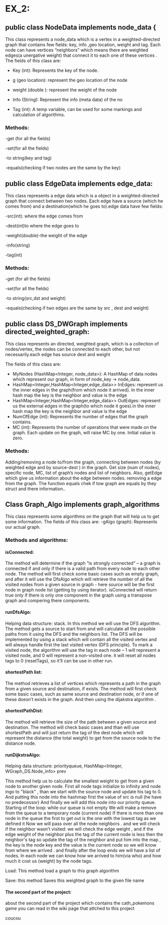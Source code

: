 # EX_2:

## public class NodeData implements node_data {
This  class represents a node_data which is a vertex in a weighted-directed  graph that contains few fields:  key, info ,geo location, weight and tag. Each node can have  vertices “neighbors” which means there are weighted edges(a unergative weight) that connect it to each one of these vertices .
The fields of this class are:

- Key (int): Represents the key of the node.

- g (geo location):  represent the geo location of the node

- weight (double ):  represent the weight of the node

- Info (String): Represent the info (meta data) of the no

- Tag (int): A temp variable, can be used for some markings and calculation of algorithms.

### Methods:
-get (for all the fields)

-set(for all the fields)

-to string(key and tag)

-equals(checking if two nodes are the same by the key) 
 
## public class EdgeData implements edge_data:
This  class represents a edge data which is a object in a weighted-directed  graph that connect between two nodes. Each edge have a source (which he comes from) and a destination(which he goes to).edge data have few fields:

-src(int): where the edge comes from 

-dest(int)to where the edge goes to

-weight(double)-the weight of the edge

-info(string)

-tag(int)

### Methods:
-get (for all the fields)

-set(for all the fields)

-to string(src,dst and weight)

-equals(checking if two edges are the same by src , dest and weight)  

## public class DS_DWGraph implements directed_weighted_graph:
This class represents an directed, weighted   graph, which is a collection of nodes/vertex, the nodes can be connected to each other, but not necessarily.each edge has source dest and weight 

The fields of this class are:
- MyNodes (HashMap<Integer, node_data>): A HashMap of data nodes which represent our graph, in form of node_key -> node_data.
- HashMap<Integer,HashMap<Integer,edge_data>> InEdges: represent us the inner edges in the graph(from which node it arrived). In the inner hash map the key is the neighbor and value is the edge
- HashMap<Integer,HashMap<Integer,edge_data>> OutEdges:  represent us the external edges in the graph(to which node it goes).in the inner hash map the key is the neighbor and value is the edge
- NumOfEdge (int): Represents the number of edges that the graph contains.
- MC (int): Represents the number of operations that were made on the graph. Each update on the graph, will raise MC by one. Initial value is zero.
### Methods:
Adding/removing a node to/from the graph, connecting between nodes (by weighted edge and by source-dest ) in the graph. Get size (num of nodes), specific node, MC, list of graph’s nodes and list of neighbors. Also, getEdge which give us information about the edge between nodes. removing a edge from the graph. The function equals chek if tow graph are equals by they struct and there information..

## Class Graph_Algo implements graph_algorithms

This class represents some algorithms on the graph that will help us to get some information.
The fields of this class are:
-gAlgo (graph): Represents our actual graph.

### Methods and algorithms:

 #### isConnected:
The method will determine if the graph “is strongly connected” – a graph is connected if and only if there is a valid path from every node to each other node. The method will first check some basic cases such as empty graph, and after it will use the DfsAlgo which will retrieve the number of all the visited nodes from a given source in graph - here source will be the first node in graph node list (getting by using iterator). isConnected will return true only if there is only one component in the graph using a transpose graph and compering there components.

#### runDfsAlgo:
Helping data structure: stack.
In this method we will use the DFS algorithm. The method gets a source to start from and will calculate all the possible paths from it using the DFS and the neighbors list. The DFS will be implemented by using a stack which will contain all the visited vertex and will always handle first the last visited vertex (DFS principle). To mark a visited node, the algorithm will use the tag in each node – 1 will represent a visited node, and 0 will represent a non-visited one. it will reset all nodes tags to 0 (resetTags), so it’ll can be use in other run.

#### shortestPath list:
The method retrieves a list of vertices which represents a path in the graph from a given source and destination, if exists. The method will first check some basic cases, such as same source and destination node, or if one of these doesn’t exists in the graph. And then using the dijakstra algorithm  .

#### shortestPathDist:
The method will retrieve the size of the path between a given source and destination. The method will  check basic cases and than will use shortestPath and will just return the tag of the dest node  which will represent the distance  (the total weight) to get from the source node to the distance node.



#### runDijkstraAlgo:

Helping data structure: priorityqueue, HashMap<Integer, WGraph_DS.Node_info> prev
 
This method help us to calculate the smallest weight to get from a given node to another given node. First all node tags initialize to infinity and node ingo to "black" , than we start with the source node and update his tag to 0. And putting this node into the hashmap first the value of src is null (he have no predecessor)
And finally we will add this node into our priority queue.
Starting of the loop: while our queue is not empty 
We will make a remove from the queue to a  temporary node (current node)
If there is more than one node in the queue the first to get out is the one with the lowest tag as we defined it 
Now we will pass over all the node neighbors  . and we will check if  the neighbor wasn’t visited: we will check the edge weight , and if the edge weight of the neighbor plus the tag of the current node is less then the neighbor's tag so update the tag of the neighbor    and put him into the map , the key is the node key and the value is the current node so we will know from where we arrived . and finally after the loop ends we will have a list of nodes. In each node we can know how we arrived to him(via who) and how much it cost us (weight) by the node tags.

Load:
This method load a graph to this graph algorithm

Save:
this method Saves this weighted  graph to the given file name

#### The second part of the project:
about the second part of the project which contains the cath_pokemons game you can read in the wiki page that attched to this project

coucou 

